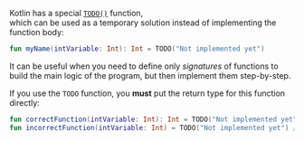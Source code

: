 Kotlin has a special [`TODO()`](https://kotlinlang.org/api/latest/jvm/stdlib/kotlin/-t-o-d-o.html) function,  
which can be used as a temporary solution instead of implementing the function body:
```kotlin
fun myName(intVariable: Int): Int = TODO("Not implemented yet")
```

It can be useful when you need to define only _signatures_ of functions to build the main logic of the program,
but then implement them step-by-step.

If you use the `TODO` function, you **must** put the return type for this function directly:

```kotlin
fun correctFunction(intVariable: Int): Int = TODO("Not implemented yet") // CORRECT
fun incorrectFunction(intVariable: Int) = TODO("Not implemented yet") // INCORRECT
```